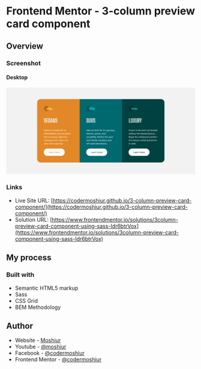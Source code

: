 # Frontend Mentor - 3-column preview card component

## Overview

### Screenshot

#### Desktop

![](./design/desktop-design.png)

### Links

- Live Site URL: [https://codermoshiur.github.io/3-column-preview-card-component/](https://codermoshiur.github.io/3-column-preview-card-component/)
- Solution URL: [https://www.frontendmentor.io/solutions/3column-preview-card-component-using-sass-Idr6btrVox](https://www.frontendmentor.io/solutions/3column-preview-card-component-using-sass-Idr6btrVox)

## My process

### Built with

- Semantic HTML5 markup
- Sass
- CSS Grid
- BEM Methodology

## Author

- Website - [Moshiur](https://codersfoundation.com)
- Youtube - [@moshiur](https://www.youtube.com/moshiur)
- Facebook - [@codermoshiur](https://www.facebook.com/codermoshiur)
- Frontend Mentor - [@codermoshiur](https://www.frontendmentor.io/profile/codermoshiur)
